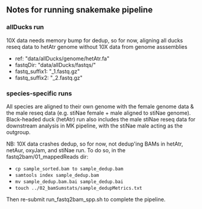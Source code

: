 ## Notes for running snakemake pipeline ##

### allDucks run ###
10X data needs memory bump for dedup, so for now, aligning all ducks reseq data to hetAtr genome without 10X data from genome asssemblies
- ref: "data/allDucks/genome/hetAtr.fa"
- fastqDir: "data/allDucks/fastqs/" 
- fastq_suffix1: "_1.fastq.gz"
- fastq_suffix2: "_2.fastq.gz"

### species-specific runs ###
All species are aligned to their own genome with the female genome data & the male reseq data (e.g. stiNae female + male aligned to stiNae genome). Black-headed duck (hetAtr) run also includes the male stiNae reseq data for downstream analysis in MK pipeline, with the stiNae male acting as the outgroup.  

NB: 10X data crashes dedup, so for now, not dedup'ing BAMs in hetAtr, netAur, oxyJam, and stiNae run. To do so, in the fastq2bam/01_mappedReads dir:  
- ```cp sample_sorted.bam to sample_dedup.bam```  
- ```samtools index sample_dedup.bam```  
- ```mv sample_dedup.bam.bai sample_dedup.bai```  
- ```touch ../02_bamSumstats/sample_dedupMetrics.txt```  

Then re-submit run_fastq2bam_spp.sh to complete the pipeline.
